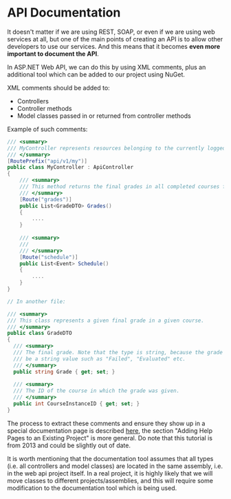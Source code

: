 # API Documentation

It doesn't matter if we are using REST, SOAP, or even if we are using web services at all, but one of the main points of
creating an API is to allow other developers to use our services. And this means that it becomes **even more important to document the API**.

In ASP.NET Web API, we can do this by using XML comments, plus an additional tool which can be added to our project using
NuGet.

XML comments should be added to:

* Controllers
* Controller methods
* Model classes passed in or returned from controller methods

Example of such comments:

```c#
/// <summary>
/// MyController represents resources belonging to the currently logged in user.
/// </summary>
[RoutePrefix("api/v1/my")]
public class MyController : ApiController
{
    /// <summary>
    /// This method returns the final grades in all completed courses for the given student.
    /// </summary>
    [Route("grades")]
    public List<GradeDTO> Grades()
    {
        ....
    }
    
    /// <summary>
    ///
    /// </summary>
    [Route("schedule")]
    public List<Event> Schedule()
    {
        ....
    }
}

// In another file:

/// <summary>
/// This class represents a given final grade in a given course.
/// </summary>
public class GradeDTO
{
  /// <summary>
  /// The final grade. Note that the type is string, because the grade could 
  /// be a string value such as "Failed", "Evaluated" etc.
  /// </summary>
  public string Grade { get; set; }
  
  /// <summary>
  /// The ID of the course in which the grade was given.
  /// </summary>
  public int CourseInstanceID { get; set; }
}
```

The process to extract these comments and ensure they show up in a special documentation page is described [here](http://www.asp.net/web-api/overview/creating-web-apis/creating-api-help-pages), the section "Adding Help Pages to an Existing Project" is more general. Do note that this tutorial is from 2013 and could be slightly out of date.

It is worth mentioning that the documentation tool assumes that all types (i.e. all controllers and model classes) are located in the same assembly, i.e. in the web api project itself. In a real project, it is highly likely that we will move classes to different projects/assemblies, and this will require some modification to the documentation tool which is being used.
